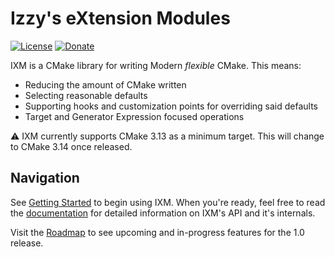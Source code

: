 # Izzy's eXtension Modules

[![License][license-svg]][license]
[![Donate][donate-svg]][donate]

IXM is a CMake library for writing Modern *flexible* CMake. This means:

 * Reducing the amount of CMake written
 * Selecting reasonable defaults
 * Supporting hooks and customization points for overriding said defaults
 * Target and Generator Expression focused operations

:warning: IXM currently supports CMake 3.13 as a minimum target. This will
change to CMake 3.14 once released.

## Navigation

See [Getting Started](slurps-mad-rips/ixm/wiki/getting-started) to begin using
IXM. When you're ready, feel free to read the
[documentation](slurps-mad-rips/ixm/wiki) for detailed information on IXM's API
and it's internals.

Visit the [Roadmap](slurps-mad-rips/ixm/projects/1) to see upcoming and
in-progress features for the 1.0 release.

[license-svg]: https://img.shields.io/github/license/slurps-mad-rips/ixm.svg?style=for-the-badge
[donate-svg]: https://liberapay.com/assets/widgets/donate.svg
[license]: LICENSE.md
[donate]: https://liberapay.com/slurps-mad-rips/donate
